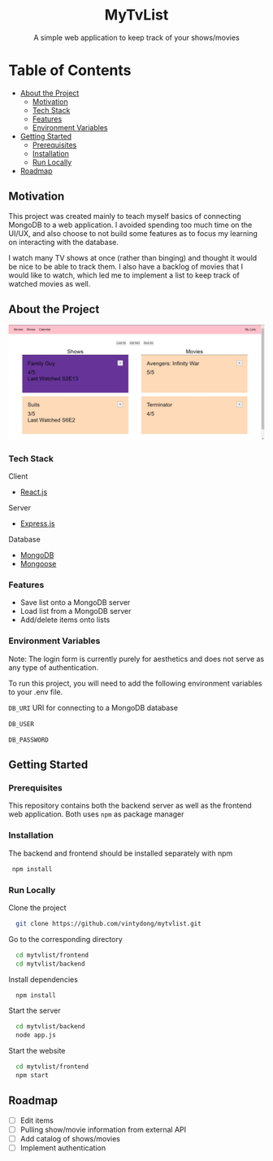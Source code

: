 <div align="center">
  <h1>MyTvList</h1>
  
  <p>
    A simple web application to keep track of your shows/movies
  </p>
</div>

<!-- Table of Contents -->

# Table of Contents

-   [About the Project](#about-the-project)
    -   [Motivation](#motivation)
    -   [Tech Stack](#tech-stack)
    -   [Features](#features)
    -   [Environment Variables](#environment-variables)
-   [Getting Started](#getting-started)
    -   [Prerequisites](#prerequisites)
    -   [Installation](#installation)
    -   [Run Locally](#run-locally)
-   [Roadmap](#roadmap)

<!-- About the Project -->

## Motivation

This project was created mainly to teach myself basics of connecting MongoDB to a web application. I avoided spending too much time on the UI/UX, and also choose to not build some features as to focus my learning on interacting with the database.

I watch many TV shows at once (rather than binging) and thought it would be nice to be able to track them. I also have a backlog of movies that I would like to watch, which led me to implement a list to keep track of watched movies as well.

## About the Project

<div align="center"> 
  <img src="screenshot.jpg" alt="screenshot" />
</div>

<!-- TechStack -->

### Tech Stack

  <summary>Client</summary>
  <ul>
    <li><a href="https://reactjs.org/">React.js</a></li>
  </ul>

  <summary>Server</summary>
  <ul>
    <li><a href="https://expressjs.com/">Express.js</a></li>
  </ul>
<summary>Database</summary>
  <ul>
    <li><a href="https://www.mongodb.com/">MongoDB</a></li>
    <li><a href="https://mongoosejs.com/">Mongoose</a></li>
  </ul>
<!-- Features -->

### Features

-   Save list onto a MongoDB server
-   Load list from a MongoDB server
-   Add/delete items onto lists

<!-- Env Variables -->

### Environment Variables

Note: The login form is currently purely for aesthetics and does not serve as any type of authentication.

To run this project, you will need to add the following environment variables to your .env file.

`DB_URI` URI for connecting to a MongoDB database

`DB_USER`

`DB_PASSWORD`

<!-- Getting Started -->

## Getting Started

<!-- Prerequisites -->

### Prerequisites

This repository contains both the backend server as well as the frontend web application. Both uses `npm` as package manager

<!-- Installation -->

### Installation

The backend and frontend should be installed separately with npm

```bash
 npm install
```

<!-- Run Locally -->

### Run Locally

Clone the project

```bash
  git clone https://github.com/vintydong/mytvlist.git
```

Go to the corresponding directory

```bash
  cd mytvlist/frontend
  cd mytvlist/backend
```

Install dependencies

```bash
  npm install
```

Start the server

```bash
  cd mytvlist/backend
  node app.js
```

Start the website

```bash
  cd mytvlist/frontend
  npm start
```

<!-- Roadmap -->

## Roadmap

-   [ ] Edit items
-   [ ] Pulling show/movie information from external API
-   [ ] Add catalog of shows/movies
-   [ ] Implement authentication
